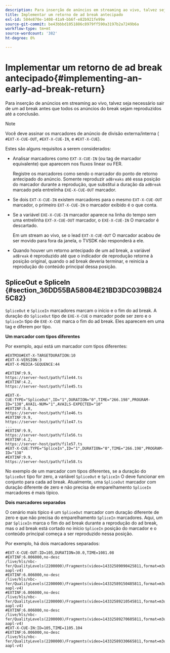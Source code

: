 ```yaml
---
description: Para inserção de anúncios em streaming ao vivo, talvez seja necessário sair de um ad break antes que todos os anúncios do break sejam reproduzidos até a conclusão.
title: Implementar um retorno de ad break antecipado
exl-id: 584e870e-1408-41a9-bb6f-e82b921fe99e
source-git-commit: be43bbbd1051886c8979ff590a3197b2a7249b6a
workflow-type: tm+mt
source-wordcount: '382'
ht-degree: 0%

---
```


# Implementar um retorno de ad break antecipado{#implementing-an-early-ad-break-return}

Para inserção de anúncios em streaming ao vivo, talvez seja necessário sair de um ad break antes que todos os anúncios do break sejam reproduzidos até a conclusão.

>[!NOTE]
>
>Você deve assinar os marcadores de anúncio de divisão externa/interna ( `#EXT-X-CUE-OUT`, `#EXT-X-CUE-IN`, e `#EXT-X-CUE`).

Estes são alguns requisitos a serem considerados:

* Analisar marcadores como `EXT-X-CUE-IN` (ou tag de marcador equivalente) que aparecem nos fluxos linear ou FER.

   Registre os marcadores como sendo o marcador do ponto de retorno antecipado do anúncio. Somente reproduzir `adBreaks` até essa posição do marcador durante a reprodução, que substitui a duração da `adBreak` marcado pela entrelinha `EXE-X-CUE-OUT` marcador.

* Se dois `EXT-X-CUE-IN` existem marcadores para o mesmo `EXT-X-CUE-OUT` marcador, o primeiro `EXT-X-CUE-IN` o marcador exibido é o que conta.

* Se a variável `EXE-X-CUE-IN` marcador aparece na linha do tempo sem uma entrelinha `EXT-X-CUE-OUT` marcador, o `EXE-X-CUE-IN` O marcador é descartado.

   Em um stream ao vivo, se o lead `EXT-X-CUE-OUT` O marcador acabou de ser movido para fora da janela, o TVSDK não responderá a ele.

* Quando houver um retorno antecipado de um ad break, a variável `adBreak` é reproduzido até que o indicador de reprodução retorne à posição original, quando o ad break deveria terminar, e reinicia a reprodução do conteúdo principal dessa posição.

## SpliceOut e SpliceIn {#section_36DD55BA58084E21BD3DC039BB245C82}

`SpliceOut` e `SpliceIn` marcadores marcam o início e o fim do ad break. A duração do `SpliceOut` tipo de `EXE-X-CUE` o marcador pode ser zero e o `SpliceIn` tipo de `EXE-X-CUE` marca o fim do ad break. Eles aparecem em uma tag e diferem por tipo.

**Um marcador com tipos diferentes**

Por exemplo, aqui está um marcador com tipos diferentes:

```
#EXTM3U#EXT-X-TARGETDURATION:10
#EXT-X-VERSION:3
#EXT-X-MEDIA-SEQUENCE:44
  
#EXTINF:9.9,
https://server-host/path/file44.ts
#EXTINF:4.2,
https://server-host/path/file45.ts
  
#EXT-X-CUE:TYPE="SpliceOut",ID="1",DURATION="0",TIME="266.198",PROGRAM-ID="138",AVAIL-NUM="1",AVAILS-EXPECTED="10"
#EXTINF:5.8,
https://server-host/path/file46.ts
#EXTINF:9.9,
https://server-host/path/file47.ts
...
#EXTINF:9.9,
https://server-host/path/file56.ts
#EXTINF:4.2,
https://server-host/path/file57.ts
#EXT-X-CUE:TYPE="SpliceIn",ID="1",DURATION="0",TIME="266.198",PROGRAM-ID="138"
#EXTINF:9.9,
https://server-host/path/file58.ts
```

No exemplo de um marcador com tipos diferentes, se a duração do `SpliceOut` tipo for zero, a variável `SpliceOut` e `SpliceIn` O deve funcionar em conjunto para cada ad break. Atualmente, uma `SpliceOut` marcador com duração diferente de zero e não precisa de emparelhamento `SpliceIn` marcadores é mais típico.

**Dois marcadores separados**

O cenário mais típico é um `SpliceOut` marcador com duração diferente de zero e que não precisa do emparelhamento `SpliceIn` marcadores. Aqui, um par `SpliceIn` marca o fim do ad break durante a reprodução do ad break, mas o ad break está cortado no início `SpliceIn` posição do marcador e o conteúdo principal começa a ser reproduzido nessa posição.

Por exemplo, há dois marcadores separados:

```
#EXT-X-CUE-OUT:ID=105,DURATION=30.0,TIME=1081.08
#EXTINF:6.006000,no-desc
/live/hls/nbc-fer/QualityLevels(2200000)/Fragments(video=14332589090425811,format=m3u8-aapl-v4)
#EXTINF:6.006000,no-desc
/live/hls/nbc-fer/QualityLevels(2200000)/Fragments(video=14332589150485811,format=m3u8-aapl-v4)
#EXTINF:6.006000,no-desc
/live/hls/nbc-fer/QualityLevels(2200000)/Fragments(video=14332589210545811,format=m3u8-aapl-v4)
#EXTINF:6.006000,no-desc
/live/hls/nbc-fer/QualityLevels(2200000)/Fragments(video=14332589270605811,format=m3u8-aapl-v4)
#EXT-X-CUE-IN:ID=105,TIME=1105.104
#EXTINF:6.006000,no-desc
/live/hls/nbc-fer/QualityLevels(2200000)/Fragments(video=14332589330665811,format=m3u8-aapl-v4)
```
